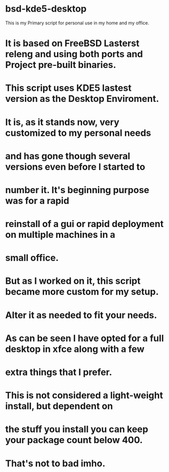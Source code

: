# bsd-kde5-desktop

This is my Primary script for personal use in my home and my office.
#
# It is based on FreeBSD Lasterst releng and using both ports and Project pre-built binaries.
#
# This script uses KDE5 lastest version as the Desktop Enviroment.
#
# It is, as it stands now, very customized to my personal needs
# and has gone though several versions even before I started to
# number it. It's beginning purpose was for a rapid
# reinstall of a gui or rapid deployment on multiple machines in a
# small office.
#
# But as I worked on it, this script became more custom for my setup.
# Alter it as needed to fit your needs.
#
#
# As can be seen I have opted for a full desktop in xfce along with a few
# extra things that I prefer.
#
# This is not considered a light-weight install, but dependent on 
# the stuff you install you can keep your package count below 400.              
# That's not to bad imho.
